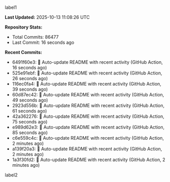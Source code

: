 
label1 
<!-- ACTIVITY_START -->
**Last Updated:** 2025-10-13 11:08:26 UTC

**Repository Stats:**
- Total Commits: 86477
- Last Commit: 16 seconds ago

**Recent Commits:**
- 6491f60e3: 🤖 Auto-update README with recent activity (GitHub Action, 16 seconds ago)
- 525e91ebf: 🤖 Auto-update README with recent activity (GitHub Action, 26 seconds ago)
- 116ec0fa4: 🤖 Auto-update README with recent activity (GitHub Action, 39 seconds ago)
- 60d87ec42: 🤖 Auto-update README with recent activity (GitHub Action, 49 seconds ago)
- 2923d556b: 🤖 Auto-update README with recent activity (GitHub Action, 61 seconds ago)
- 42a362276: 🤖 Auto-update README with recent activity (GitHub Action, 75 seconds ago)
- e989d62e3: 🤖 Auto-update README with recent activity (GitHub Action, 85 seconds ago)
- c6e559c4c: 🤖 Auto-update README with recent activity (GitHub Action, 2 minutes ago)
- a139f20a3: 🤖 Auto-update README with recent activity (GitHub Action, 2 minutes ago)
- 1a3f30fd2: 🤖 Auto-update README with recent activity (GitHub Action, 2 minutes ago)
<!-- ACTIVITY_END -->

label2
